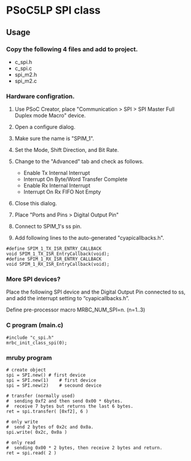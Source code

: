 # PSoC5LP SPI class

## Usage

### Copy the following 4 files and add to project.
 * c_spi.h
 * c_spi.c
 * spi_m2.h
 * spi_m2.c


### Hardware configration.

   1. Use PSoC Creator, place "Communication > SPI >
        SPI Master Full Duplex mode Macro" device.
   2. Open a configure dialog.
   3. Make sure the name is "SPIM_1".
   4. Set the Mode, Shift Direction, and Bit Rate.
   5. Change to the "Advanced" tab and check as follows.
       *	Enable Tx Internal Interrupt
       *	Interrupt On Byte/Word Transfer Complete
       * 	Enable Rx Internal Interrupt
       *	Interrupt On Rx FIFO Not Empty

   6. Close this dialog.
   7. Place "Ports and Pins > Digital Output Pin"
   8. Connect to SPIM_1's ss pin.
   9. Add following lines to the auto-generated "cyapicallbacks.h".
```
#define SPIM_1_TX_ISR_ENTRY_CALLBACK
void SPIM_1_TX_ISR_EntryCallback(void);
#define SPIM_1_RX_ISR_ENTRY_CALLBACK
void SPIM_1_RX_ISR_EntryCallback(void);
```

### More SPI devices?

Place the following SPI device and the Digital Output Pin connected to ss, and add the interrupt setting to “cyapicallbacks.h”.

Define pre-processor macro MRBC_NUM_SPI=n. (n=1..3)


### C program (main.c)

```
#include "c_spi.h"
mrbc_init_class_spi(0);
```


### mruby program

```
# create object
spi = SPI.new()	# first device
spi = SPI.new(1)	# first device
spi = SPI.new(2)	# secound device

# transfer (normally used)
#  sending 0xf2 and then send 0x00 * 6bytes.
#  receive 7 bytes but returns the last 6 bytes.
ret = spi.transfer( [0xf2], 6 )

# only write
#  send 2 bytes of 0x2c and 0x0a.
spi.write( 0x2c, 0x0a )

# only read
#  sending 0x00 * 2 bytes, then receive 2 bytes and return.
ret = spi.read( 2 )
```
